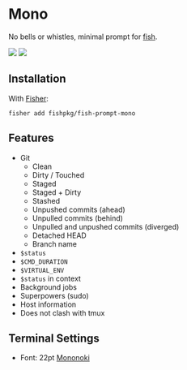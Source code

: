 # Mono

No bells or whistles, minimal prompt for [fish](https://fishshell.com).

![](https://cloud.githubusercontent.com/assets/8317250/15419836/bfeddb0e-1ea3-11e6-9a56-21dc7dd79d4b.png)
![](https://cloud.githubusercontent.com/assets/8317250/15419851/f1925504-1ea3-11e6-9902-29f03b5101b4.png)

## Installation

With [Fisher](https://github.com/jorgebucaran/fisher):

```console
fisher add fishpkg/fish-prompt-mono
```

## Features

- Git
  - Clean
  - Dirty / Touched
  - Staged
  - Staged + Dirty
  - Stashed
  - Unpushed commits (ahead)
  - Unpulled commits (behind)
  - Unpulled and unpushed commits (diverged)
  - Detached HEAD
  - Branch name
- `$status`
- `$CMD_DURATION`
- `$VIRTUAL_ENV`
- `$status` in context
- Background jobs
- Superpowers (sudo)
- Host information
- Does not clash with tmux

## Terminal Settings

- Font: 22pt [Mononoki](https://github.com/madmalik/mononoki)

